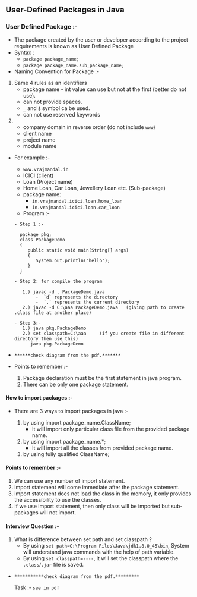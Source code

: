 
## User-Defined Packages in Java

### User Defined Package :-
- The package created by the user or developer according to the project requirements is known as User Defined Package
- Syntax :
  - `package package_name;`
  - `package package_name.sub_package_name;`
- Naming Convention for Package :-
1. Same 4 rules as an identifiers
   - package name - int value can use but not at the first (better do not use).
   - can not provide spaces.
   - `_` and `$` symbol ca be used.
   - can not use reserved keywords
2. - company domain in reverse order (do not include `www`)
   - client name
   - project name
   - module name
- For example :- 
  - `www.vrajmandal.in`
  - ICICI (client)
  - Loan (Project name)
  - Home Loan, Car Loan, Jewellery Loan etc.  (Sub-package)
  - package name:  
    - `in.vrajmandal.icici.loan.home_loan`
    - `in.vrajmandal.icici.loan.car_loan`
  - Program :-
         
  ```
  - Step 1 :-
       
    package pkg;
    class PackageDemo
    {
       public static void main(String[] args)
       {
          System.out.println("hello");
       }
    }
       
  - Step 2: for compile the program
       
     1.) javac -d . PackageDemo.java 
          -  `d` represents the directory
          -  `.` represents the current directory
     2.) javac -d C:\aaa PackageDemo.java   (giving path to create .class file at another place)
             
  - Step 3:-
     1.) java pkg.PackageDemo
     2.) set classpath=C:\aaa     (if you create file in different directory then use this)
        java pkg.PackageDemo 

  ```


- `******check diagram from the pdf.*******`


- Points to remember :-
  1. Package declaration must be the first statement in java program.
  2. There can be only one package statement.

####  How to import packages :-
- There are 3 ways to import packages in java :-

  1. by using import package_name.ClassName;
     - It will import only particular class file from the provided package name.
  2. by using import package_name.*;
     - It will import all the classes from provided package name.
  3. by using fully qualified ClassName;
  
#### Points to remember :-
1. We can use any number of import statement.
2. import statement will come immediate after the package statement.
3. import statement does not load the class in the memory, it only provides the accessibility to use the classes.
4. If we use import statement, then only class will be imported but sub-packages will not import.

#### Interview Question :-
1. What is difference between set path and set classpath ?
   - By using `set path=C:\Program Files\Java\jdk1.8.0_45\bin`, System will understand java commands with the help of path variable.
   - By using `set classpath=----`, it will set the classpath where the `.class`/`.jar` file is saved.


- `***********check diagram from the pdf.*********`

   Task :- `see in pdf `
